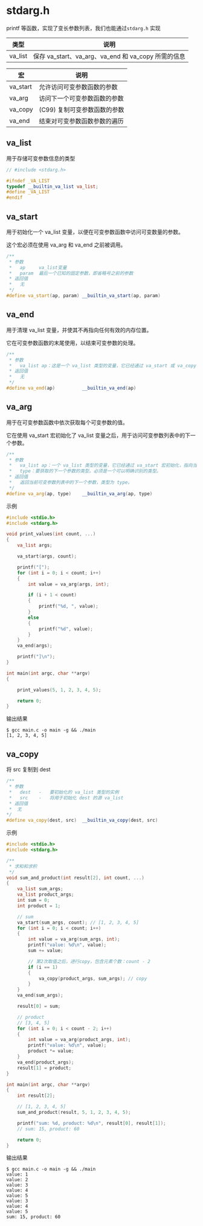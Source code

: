 # stdarg.h

printf 等函数，实现了变长参数列表，我们也能通过`stdarg.h` 实现

| 类型    | 说明                                                |
| ------- | --------------------------------------------------- |
| va_list | 保存 va_start、va_arg、va_end 和 va_copy 所需的信息 |

| 宏       | 说明                         |
| -------- | ---------------------------- |
| va_start | 允许访问可变参数函数的参数   |
| va_arg   | 访问下一个可变参数函数的参数 |
| va_copy  | (C99) 复制可变参数函数的参数 |
| va_end   | 结束对可变参数函数参数的遍历 |

## va_list

用于存储可变参数信息的类型

```cpp
// #include <stdarg.h>

#ifndef _VA_LIST
typedef __builtin_va_list va_list;
#define _VA_LIST
#endif
```

## va_start

用于初始化一个 va_list 变量，以便在可变参数函数中访问可变数量的参数。

这个宏必须在使用 va_arg 和 va_end 之前被调用。

```cpp
/**
 * 参数
 *   ap     va_list变量
 *   param  最后一个已知的固定参数，即省略号之前的参数
 * 返回值
 *   无
 */
#define va_start(ap, param) __builtin_va_start(ap, param)
```

## va_end

用于清理 va_list 变量，并使其不再指向任何有效的内存位置。

它在可变参数函数的末尾使用，以结束可变参数的处理。

```cpp
/**
 * 参数
 *   va_list ap：这是一个 va_list 类型的变量，它已经通过 va_start 或 va_copy 宏初始化，用于访问可变参数列表。
 * 返回值
 *   无
 */
#define va_end(ap)          __builtin_va_end(ap)
```

## va_arg

用于在可变参数函数中依次获取每个可变参数的值。

它在使用 va_start 宏初始化了 va_list 变量之后，用于访问可变参数列表中的下一个参数。

```cpp
/**
 * 参数
 *   va_list ap：一个 va_list 类型的变量，它已经通过 va_start 宏初始化，指向当前可变参数列表的位置。
 *   type：要获取的下一个参数的类型。必须是一个可以明确识别的类型。
 * 返回值
 *   返回当前可变参数列表中的下一个参数，类型为 type。
 */
#define va_arg(ap, type)    __builtin_va_arg(ap, type)
```

示例

```cpp
#include <stdio.h>
#include <stdarg.h>

void print_values(int count, ...)
{
    va_list args;

    va_start(args, count);

    printf("[");
    for (int i = 0; i < count; i++)
    {
        int value = va_arg(args, int);

        if (i + 1 < count)
        {
            printf("%d, ", value);
        }
        else
        {
            printf("%d", value);
        }
    }
    va_end(args);

    printf("]\n");
}

int main(int argc, char **argv)
{

    print_values(5, 1, 2, 3, 4, 5);

    return 0;
}

```

输出结果

```shell
$ gcc main.c -o main -g && ./main
[1, 2, 3, 4, 5]
```

## va_copy

将 src 复制到 dest

```cpp
/**
 * 参数
 *   dest	-	要初始化的 va_list 类型的实例
 *   src	-	将用于初始化 dest 的源 va_list
 * 返回值
 *  无
*/
#define va_copy(dest, src)  __builtin_va_copy(dest, src)
```


示例

```cpp
#include <stdio.h>
#include <stdarg.h>

/**
 * 求和和求积
 */
void sum_and_product(int result[2], int count, ...)
{
    va_list sum_args;
    va_list product_args;
    int sum = 0;
    int product = 1;

    // sum
    va_start(sum_args, count); // [1, 2, 3, 4, 5]
    for (int i = 0; i < count; i++)
    {
        int value = va_arg(sum_args, int);
        printf("value: %d\n", value);
        sum += value;

        // 第2次取值之后，进行copy，包含元素个数：count - 2
        if (i == 1)
        {
            va_copy(product_args, sum_args); // copy
        }
    }
    va_end(sum_args);

    result[0] = sum;

    // product
    // [3, 4, 5]
    for (int i = 0; i < count - 2; i++)
    {
        int value = va_arg(product_args, int);
        printf("value: %d\n", value);
        product *= value;
    }
    va_end(product_args);
    result[1] = product;
}

int main(int argc, char **argv)
{
    int result[2];

    // [1, 2, 3, 4, 5]
    sum_and_product(result, 5, 1, 2, 3, 4, 5);

    printf("sum: %d, product: %d\n", result[0], result[1]);
    // sum: 15, product: 60

    return 0;
}

```

输出结果

```shell
$ gcc main.c -o main -g && ./main 
value: 1
value: 2
value: 3
value: 4
value: 5
value: 3
value: 4
value: 5
sum: 15, product: 60
```
